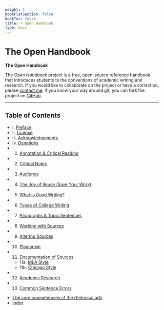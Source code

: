 ```yaml
---
weight: 1
bookFlatSection: false
bookToc: false
title: + Open Handbook
type: docs
---
```


# The Open Handbook

[<i class="fa fa-book-open"></i>](#) **The Open Handbook**

The *Open Handbook* project is a free, open-source reference handbook that introduces students to the conventions of academic writing and research. If you would like to collaborate on the project or have a correction, please [contact me](/about/contact). If you know your way around git, you can fork the project on <i class="fas fa-code-branch"></i> [GitHub](https://github.com/stockphrase/no-silo). 

---

## Table of Contents

- i. [Preface](/resources/open-handbook/preface/)
- ii. [License](/resources/open-handbook/license/)
- iii. [Acknowledgements](/resources/open-handbook/acknowledgments)
- iv. [Donations](/resources/open-handbook/donations)
- 1. [Annotation & Critical Reading](/resources/open-handbook/chapter-1/)
- 2. [Critical Notes](/resources/open-handbook/chapter-2)
- 3. [Audience](/resources/open-handbook/chapter-3)
- 4. [The Joy of Reuse (Save Your Work)](/resources/open-handbook/chapter-4)
- 5. [What is Good Writing?](/resources/open-handbook/chapter-5)
- 6. [Types of College Writing](/resources/open-handbook/chapter-6)
- 7. [Paragraphs & Topic Sentences](/resources/open-handbook/chapter-7)
- 8. [Working with Sources](/resources/open-handbook/chapter-8)
- 9. [Altering Sources](/resources/open-handbook/chapter-9)
- 10. [Plagiarism](/resources/open-handbook/chapter-10)
- 11. [Documentation of Sources](/resources/open-handbook/chapter-11)
    - 11a. [MLA Style](/resources/open-handbook/chapter-11-mla)
    - 11b. [Chicago Style](/resources/open-handbook/chapter-11-chi)
- 12. [Academic Research](/resources/open-handbook/chapter-12)
- 13. [Common Sentence Errors](/resources/open-handbook/chapter-13)
<!---
- 14. [On Style](/resources/open-handbook/chapter-14)
--->
* [The core competencies of the rhetorical arts](core-competencies)
* [Index](/resources/open-handbook/keyword-index)

